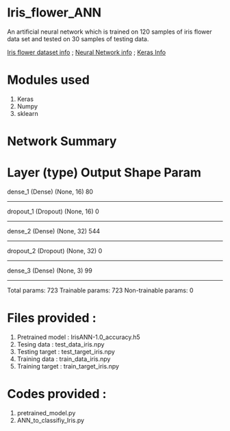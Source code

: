 # Iris_flower_ANN

An artificial neural network which is trained on 120 samples of iris flower data set and tested on 30 samples of testing data.

[Iris flower dataset info](https://en.wikipedia.org/wiki/Iris_flower_data_set) ; 
[Neural Network info](https://en.wikipedia.org/wiki/Neural_network) ; 
[Keras Info](https://keras.io)

# Modules used
1. Keras
2. Numpy
3. sklearn


# Network Summary

Layer (type)                 Output Shape              Param    
=================================================================
dense_1 (Dense)              (None, 16)                80        
_________________________________________________________________
dropout_1 (Dropout)          (None, 16)                0         
_________________________________________________________________
dense_2 (Dense)              (None, 32)                544       
_________________________________________________________________
dropout_2 (Dropout)          (None, 32)                0         
_________________________________________________________________
dense_3 (Dense)              (None, 3)                 99        
_________________________________________________________________

Total params: 723
Trainable params: 723
Non-trainable params: 0

# Files provided  :
1. Pretrained model  : IrisANN-1.0_accuracy.h5
2. Tesing data       : test_data_iris.npy
3. Testing target    : test_target_iris.npy
4. Training data     : train_data_iris.npy
5. Training target   : train_target_iris.npy

# Codes provided :
1. pretrained_model.py
2. ANN_to_classifiy_Iris.py
